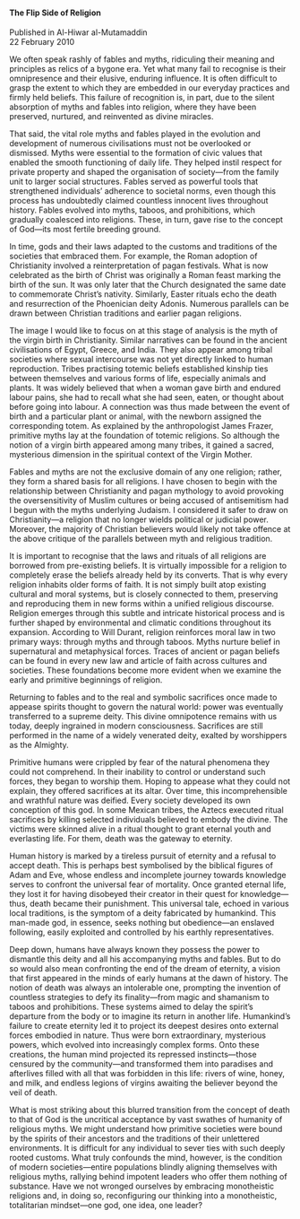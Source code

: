 <h4>The Flip Side of Religion</h4>

Published in Al-Hiwar al-Mutamaddin
<br>
22 February 2010

We often speak rashly of fables and myths, ridiculing their meaning and principles as relics of a bygone era. Yet what many fail to recognise is their omnipresence and their elusive, enduring influence. It is often difficult to grasp the extent to which they are embedded in our everyday practices and firmly held beliefs. This failure of recognition is, in part, due to the silent absorption of myths and fables into religion, where they have been preserved, nurtured, and reinvented as divine miracles.

That said, the vital role myths and fables played in the evolution and development of numerous civilisations must not be overlooked or dismissed. Myths were essential to the formation of civic values that enabled the smooth functioning of daily life. They helped instil respect for private property and shaped the organisation of society—from the family unit to larger social structures. Fables served as powerful tools that strengthened individuals’ adherence to societal norms, even though this process has undoubtedly claimed countless innocent lives throughout history. Fables evolved into myths, taboos, and prohibitions, which gradually coalesced into religions. These, in turn, gave rise to the concept of God—its most fertile breeding ground.

In time, gods and their laws adapted to the customs and traditions of the societies that embraced them. For example, the Roman adoption of Christianity involved a reinterpretation of pagan festivals. What is now celebrated as the birth of Christ was originally a Roman feast marking the birth of the sun. It was only later that the Church designated the same date to commemorate Christ’s nativity. Similarly, Easter rituals echo the death and resurrection of the Phoenician deity Adonis. Numerous parallels can be drawn between Christian traditions and earlier pagan religions.

The image I would like to focus on at this stage of analysis is the myth of the virgin birth in Christianity. Similar narratives can be found in the ancient civilisations of Egypt, Greece, and India. They also appear among tribal societies where sexual intercourse was not yet directly linked to human reproduction. Tribes practising totemic beliefs established kinship ties between themselves and various forms of life, especially animals and plants. It was widely believed that when a woman gave birth and endured labour pains, she had to recall what she had seen, eaten, or thought about before going into labour. A connection was thus made between the event of birth and a particular plant or animal, with the newborn assigned the corresponding totem. As explained by the anthropologist James Frazer, primitive myths lay at the foundation of totemic religions. So although the notion of a virgin birth appeared among many tribes, it gained a sacred, mysterious dimension in the spiritual context of the Virgin Mother.

Fables and myths are not the exclusive domain of any one religion; rather, they form a shared basis for all religions. I have chosen to begin with the relationship between Christianity and pagan mythology to avoid provoking the oversensitivity of Muslim cultures or being accused of antisemitism had I begun with the myths underlying Judaism. I considered it safer to draw on Christianity—a religion that no longer wields political or judicial power. Moreover, the majority of Christian believers would likely not take offence at the above critique of the parallels between myth and religious tradition.

It is important to recognise that the laws and rituals of all religions are borrowed from pre-existing beliefs. It is virtually impossible for a religion to completely erase the beliefs already held by its converts. That is why every religion inhabits older forms of faith. It is not simply built atop existing cultural and moral systems, but is closely connected to them, preserving and reproducing them in new forms within a unified religious discourse. Religion emerges through this subtle and intricate historical process and is further shaped by environmental and climatic conditions throughout its expansion. According to Will Durant, religion reinforces moral law in two primary ways: through myths and through taboos. Myths nurture belief in supernatural and metaphysical forces. Traces of ancient or pagan beliefs can be found in every new law and article of faith across cultures and societies. These foundations become more evident when we examine the early and primitive beginnings of religion.

Returning to fables and to the real and symbolic sacrifices once made to appease spirits thought to govern the natural world: power was eventually transferred to a supreme deity. This divine omnipotence remains with us today, deeply ingrained in modern consciousness. Sacrifices are still performed in the name of a widely venerated deity, exalted by worshippers as the Almighty.

Primitive humans were crippled by fear of the natural phenomena they could not comprehend. In their inability to control or understand such forces, they began to worship them. Hoping to appease what they could not explain, they offered sacrifices at its altar. Over time, this incomprehensible and wrathful nature was deified. Every society developed its own conception of this god. In some Mexican tribes, the Aztecs executed ritual sacrifices by killing selected individuals believed to embody the divine. The victims were skinned alive in a ritual thought to grant eternal youth and everlasting life. For them, death was the gateway to eternity.

Human history is marked by a tireless pursuit of eternity and a refusal to accept death. This is perhaps best symbolised by the biblical figures of Adam and Eve, whose endless and incomplete journey towards knowledge serves to confront the universal fear of mortality. Once granted eternal life, they lost it for having disobeyed their creator in their quest for knowledge—thus, death became their punishment. This universal tale, echoed in various local traditions, is the symptom of a deity fabricated by humankind. This man-made god, in essence, seeks nothing but obedience—an enslaved following, easily exploited and controlled by his earthly representatives.

Deep down, humans have always known they possess the power to dismantle this deity and all his accompanying myths and fables. But to do so would also mean confronting the end of the dream of eternity, a vision that first appeared in the minds of early humans at the dawn of history. The notion of death was always an intolerable one, prompting the invention of countless strategies to defy its finality—from magic and shamanism to taboos and prohibitions. These systems aimed to delay the spirit’s departure from the body or to imagine its return in another life. Humankind’s failure to create eternity led it to project its deepest desires onto external forces embodied in nature. Thus were born extraordinary, mysterious powers, which evolved into increasingly complex forms. Onto these creations, the human mind projected its repressed instincts—those censured by the community—and transformed them into paradises and afterlives filled with all that was forbidden in this life: rivers of wine, honey, and milk, and endless legions of virgins awaiting the believer beyond the veil of death.

What is most striking about this blurred transition from the concept of death to that of God is the uncritical acceptance by vast swathes of humanity of religious myths. We might understand how primitive societies were bound by the spirits of their ancestors and the traditions of their unlettered environments. It is difficult for any individual to sever ties with such deeply rooted customs. What truly confounds the mind, however, is the condition of modern societies—entire populations blindly aligning themselves with religious myths, rallying behind impotent leaders who offer them nothing of substance. Have we not wronged ourselves by embracing monotheistic religions and, in doing so, reconfiguring our thinking into a monotheistic, totalitarian mindset—one god, one idea, one leader?